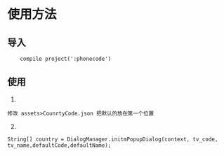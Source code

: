 # 使用方法
## 导入
```
    compile project(':phonecode')
```
## 使用
1.
```
修改 assets>CounrtyCode.json 把默认的放在第一个位置
```
2.
```
String[] country = DialogManager.initmPopupDialog(context, tv_code, tv_name,defaultCode,defaultName);
```
